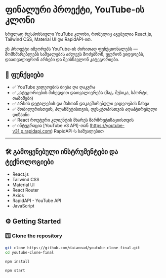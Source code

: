 # ფინალური პროექტი, YouTube-ის კლონი

სრულად რესპონსიული YouTube კლონი, რომელიც აგებულია React.js, Tailwind CSS, Material UI და RapidAPI-ით.

ეს პროექტი იმეორებს YouTube-ის ძირითად ფუნქციონალებს — მომხმარებლებს საშუალებას აძლევს მოძებნონ, უყურონ ვიდეოებს, დაათვალიერონ არხები და შეისწავლონ კატეგორიები.

## 🚀 ფუნქციები

- ✅ YouTube ვიდეოების ძიება და დაკვრა
- ✅ კატეგორიების მიხედვით დათვალიერება (მაგ. მუსიკა, სპორტი, თამაშები)
- ✅ არხის დეტალების და მასთან დაკავშირებული ვიდეოების ნახვა
- ✅ მობილურისთვის, პლანშეტისთვის, დესკტოპისთვის ადაპტირებული დიზაინი
- ✅ React როუტერი კლიენტის მხარეს მარშრუტიზაციისთვის
- ✅ ინტეგრაცია [YouTube v3 API]-თან (https://youtube-v31.p.rapidapi.com) RapidAPI-ს საშუალებით

---

## 🛠️ გამოყენებული ინსტრუმენტები და ტექნოლოგიები

- React.js
- Tailwind CSS
- Material UI
- React Router
- Axios
- RapidAPI - YouTube API
- JavaScript 

## ⚙️ Getting Started

### 1️⃣ Clone the repository

```bash
git clone https://github.com/daiannad/youtube-clone-final.git
cd youtube-clone-final

npm install

npm start
